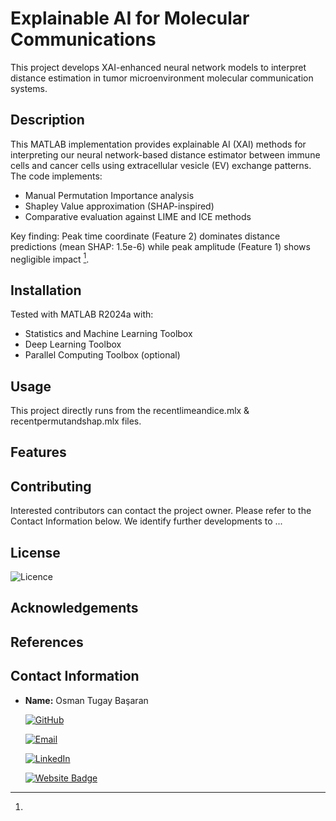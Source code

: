 # Explainable AI for Molecular Communications
This project develops XAI-enhanced neural network models to interpret distance estimation in tumor microenvironment molecular communication systems.

## Description
This MATLAB implementation provides explainable AI (XAI) methods for interpreting our neural network-based distance estimator between immune cells and cancer cells using extracellular vesicle (EV) exchange patterns. The code implements:
- Manual Permutation Importance analysis
- Shapley Value approximation (SHAP-inspired)
- Comparative evaluation against LIME and ICE methods

Key finding: Peak time coordinate (Feature 2) dominates distance predictions (mean SHAP: 1.5e-6) while peak amplitude (Feature 1) shows negligible impact [^1].

## Installation
Tested with MATLAB R2024a with:
- Statistics and Machine Learning Toolbox
- Deep Learning Toolbox
- Parallel Computing Toolbox (optional)


## Usage

This project directly runs from the recentlimeandice.mlx & recentpermutandshap.mlx files.

## Features


## Contributing
Interested contributors can contact the project owner. Please refer to the Contact Information below. We identify further developments to ...

## License
![Licence](https://img.shields.io/github/license/larymak/Python-project-Scripts)

## Acknowledgements


## References
[^1]:

## Contact Information

- **Name:** Osman Tugay Başaran

    [![GitHub](https://img.shields.io/badge/GitHub-181717?logo=github)](https://github.com/TUGAY_USER)

    [![Email](https://img.shields.io/badge/Email-email-D14836?logo=gmail&logoColor=white)](mailto:basaran@ccs-labs.org)

    [![LinkedIn](https://img.shields.io/badge/LinkedIn-osmantugaybasaran-blue?logo=linkedin&style=flat-square)](https://www.linkedin.com/in/osmantugaybasaran/)

    [![Website Badge](https://img.shields.io/badge/Website-Homepage-blue?logo=web)](https://www.tkn.tu-berlin.de/team/basaran/)
